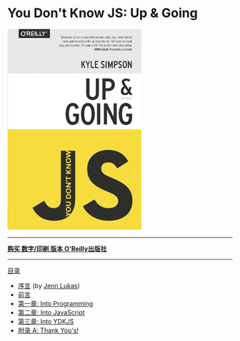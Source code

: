 # You Don't Know JS: Up & Going

<img src="cover.jpg" width="300">

-----

**[购买 数字/印刷 版本 O'Reilly出版社](http://shop.oreilly.com/product/0636920039303.do)**

-----

[目录](ch1.md)

* [序言](foreword.md) (by [Jenn Lukas](http://jennlukas.com))
* [前言](../preface.md)
* [第一章: Into Programming](ch1.md)
* [第二章: Into JavaScript](ch2.md)
* [第三章: Into YDKJS](ch3.md)
* [附录 A: Thank You's!](apA.md)
